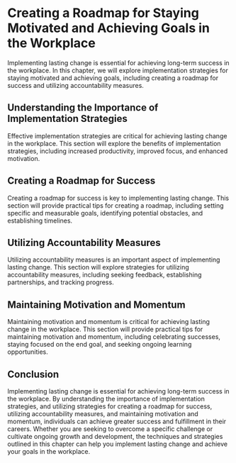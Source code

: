 Creating a Roadmap for Staying Motivated and Achieving Goals in the Workplace
=======================================================================================================================================

Implementing lasting change is essential for achieving long-term success in the workplace. In this chapter, we will explore implementation strategies for staying motivated and achieving goals, including creating a roadmap for success and utilizing accountability measures.

Understanding the Importance of Implementation Strategies
--------------------------------------------------------------------

Effective implementation strategies are critical for achieving lasting change in the workplace. This section will explore the benefits of implementation strategies, including increased productivity, improved focus, and enhanced motivation.

Creating a Roadmap for Success
-----------------------------------------

Creating a roadmap for success is key to implementing lasting change. This section will provide practical tips for creating a roadmap, including setting specific and measurable goals, identifying potential obstacles, and establishing timelines.

Utilizing Accountability Measures
--------------------------------------------

Utilizing accountability measures is an important aspect of implementing lasting change. This section will explore strategies for utilizing accountability measures, including seeking feedback, establishing partnerships, and tracking progress.

Maintaining Motivation and Momentum
----------------------------------------------

Maintaining motivation and momentum is critical for achieving lasting change in the workplace. This section will provide practical tips for maintaining motivation and momentum, including celebrating successes, staying focused on the end goal, and seeking ongoing learning opportunities.

Conclusion
----------

Implementing lasting change is essential for achieving long-term success in the workplace. By understanding the importance of implementation strategies, and utilizing strategies for creating a roadmap for success, utilizing accountability measures, and maintaining motivation and momentum, individuals can achieve greater success and fulfillment in their careers. Whether you are seeking to overcome a specific challenge or cultivate ongoing growth and development, the techniques and strategies outlined in this chapter can help you implement lasting change and achieve your goals in the workplace.


